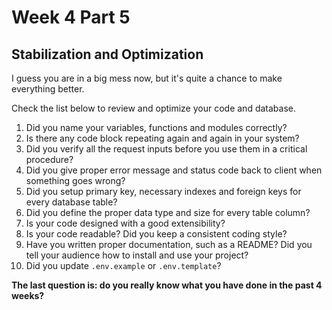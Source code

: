 # Week 4 Part 5

## Stabilization and Optimization

I guess you are in a big mess now, but it's quite a chance to make everything better.

Check the list below to review and optimize your code and database.

1. Did you name your variables, functions and modules correctly?
2. Is there any code block repeating again and again in your system?
3. Did you verify all the request inputs before you use them in a critical procedure?
4. Did you give proper error message and status code back to client when something goes wrong?
5. Did you setup primary key, necessary indexes and foreign keys for every database table?
6. Did you define the proper data type and size for every table column?
7. Is your code designed with a good extensibility?
8. Is your code readable? Did you keep a consistent coding style?
9. Have you written proper documentation, such as a README? Did you tell your audience how to install and use your project?
10. Did you update `.env.example` or `.env.template`?

**The last question is: do you really know what you have done in the past 4 weeks?**